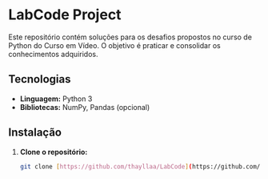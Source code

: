 # LabCode Project

Este repositório contém soluções para os desafios propostos no curso de Python do Curso em Vídeo. O objetivo é praticar e consolidar os conhecimentos adquiridos.

## Tecnologias
* **Linguagem:** Python 3
* **Bibliotecas:** NumPy, Pandas (opcional)

## Instalação
1. **Clone o repositório:**
   ```bash
   git clone [https://github.com/thayllaa/LabCode](https://github.com/thayllaa/LabCode)
